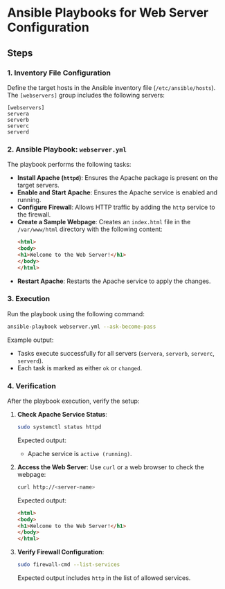 #  Ansible Playbooks for Web Server Configuration


## Steps

### 1. Inventory File Configuration
Define the target hosts in the Ansible inventory file (`/etc/ansible/hosts`). The `[webservers]` group includes the following servers:

```
[webservers]
servera
serverb
serverc
serverd
```



### 2. Ansible Playbook: `webserver.yml`
The playbook performs the following tasks:

- **Install Apache (`httpd`)**: Ensures the Apache package is present on the target servers.
- **Enable and Start Apache**: Ensures the Apache service is enabled and running.
- **Configure Firewall**: Allows HTTP traffic by adding the `http` service to the firewall.
- **Create a Sample Webpage**: Creates an `index.html` file in the `/var/www/html` directory with the following content:
  ```html
  <html>
  <body>
  <h1>Welcome to the Web Server!</h1>
  </body>
  </html>
  ```
- **Restart Apache**: Restarts the Apache service to apply the changes.



### 3. Execution
Run the playbook using the following command:

```bash
ansible-playbook webserver.yml --ask-become-pass
```

Example output:
- Tasks execute successfully for all servers (`servera`, `serverb`, `serverc`, `serverd`).
- Each task is marked as either `ok` or `changed`.



### 4. Verification
After the playbook execution, verify the setup:

1. **Check Apache Service Status**:
   ```bash
   sudo systemctl status httpd
   ```
   Expected output:
   - Apache service is `active (running)`.

2. **Access the Web Server**:
   Use `curl` or a web browser to check the webpage:
   ```bash
   curl http://<server-name>
   ```
   Expected output:
   ```html
   <html>
   <body>
   <h1>Welcome to the Web Server!</h1>
   </body>
   </html>
   ```

3. **Verify Firewall Configuration**:
   ```bash
   sudo firewall-cmd --list-services
   ```
   Expected output includes `http` in the list of allowed services.



